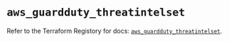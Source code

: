 # `aws_guardduty_threatintelset`

Refer to the Terraform Registory for docs: [`aws_guardduty_threatintelset`](https://www.terraform.io/docs/providers/aws/r/guardduty_threatintelset).
